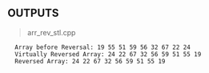## OUTPUTS
> arr_rev_stl.cpp

      Array before Reversal: 19 55 51 59 56 32 67 22 24
      Virtually Reversed Array: 24 22 67 32 56 59 51 55 19
      Reversed Array: 24 22 67 32 56 59 51 55 19
